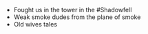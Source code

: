 * Fought us in the tower in the #Shadowfell 
* Weak smoke dudes from the plane of smoke
* Old wives tales